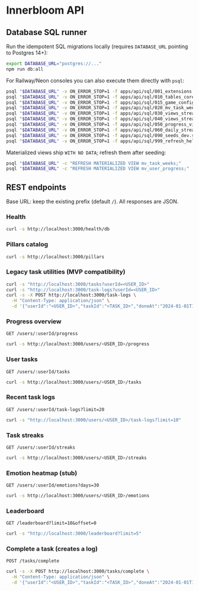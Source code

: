# Innerbloom API

## Database SQL runner

Run the idempotent SQL migrations locally (requires `DATABASE_URL` pointing to Postgres 14+):

```bash
export DATABASE_URL="postgres://..."
npm run db:all
```

For Railway/Neon consoles you can also execute them directly with `psql`:

```bash
psql "$DATABASE_URL" -v ON_ERROR_STOP=1 -f apps/api/sql/001_extensions.sql
psql "$DATABASE_URL" -v ON_ERROR_STOP=1 -f apps/api/sql/010_tables_core.sql
psql "$DATABASE_URL" -v ON_ERROR_STOP=1 -f apps/api/sql/015_game_config.sql
psql "$DATABASE_URL" -v ON_ERROR_STOP=1 -f apps/api/sql/020_mv_task_weeks.sql
psql "$DATABASE_URL" -v ON_ERROR_STOP=1 -f apps/api/sql/030_views_streak_flags.sql
psql "$DATABASE_URL" -v ON_ERROR_STOP=1 -f apps/api/sql/040_views_streaks.sql
psql "$DATABASE_URL" -v ON_ERROR_STOP=1 -f apps/api/sql/050_progress_views.sql
psql "$DATABASE_URL" -v ON_ERROR_STOP=1 -f apps/api/sql/060_daily_streaks.sql
psql "$DATABASE_URL" -v ON_ERROR_STOP=1 -f apps/api/sql/090_seeds_dev.sql
psql "$DATABASE_URL" -v ON_ERROR_STOP=1 -f apps/api/sql/999_refresh_helpers.sql
```

Materialized views ship `WITH NO DATA`; refresh them after seeding:

```bash
psql "$DATABASE_URL" -c "REFRESH MATERIALIZED VIEW mv_task_weeks;"
psql "$DATABASE_URL" -c "REFRESH MATERIALIZED VIEW mv_user_progress;"
```

## REST endpoints

Base URL: keep the existing prefix (default `/`). All responses are JSON.

### Health
```bash
curl -s http://localhost:3000/health/db
```

### Pillars catalog
```bash
curl -s http://localhost:3000/pillars
```

### Legacy task utilities (MVP compatibility)
```bash
curl -s "http://localhost:3000/tasks?userId=<USER_ID>"
curl -s "http://localhost:3000/task-logs?userId=<USER_ID>"
curl -s -X POST http://localhost:3000/task-logs \
  -H "Content-Type: application/json" \
  -d '{"userId":"<USER_ID>","taskId":"<TASK_ID>","doneAt":"2024-01-01T10:00:00Z"}'
```

### Progress overview
`GET /users/:userId/progress`
```bash
curl -s http://localhost:3000/users/<USER_ID>/progress
```

### User tasks
`GET /users/:userId/tasks`
```bash
curl -s http://localhost:3000/users/<USER_ID>/tasks
```

### Recent task logs
`GET /users/:userId/task-logs?limit=20`
```bash
curl -s "http://localhost:3000/users/<USER_ID>/task-logs?limit=10"
```

### Task streaks
`GET /users/:userId/streaks`
```bash
curl -s http://localhost:3000/users/<USER_ID>/streaks
```

### Emotion heatmap (stub)
`GET /users/:userId/emotions?days=30`
```bash
curl -s http://localhost:3000/users/<USER_ID>/emotions
```

### Leaderboard
`GET /leaderboard?limit=10&offset=0`
```bash
curl -s "http://localhost:3000/leaderboard?limit=5"
```

### Complete a task (creates a log)
`POST /tasks/complete`
```bash
curl -s -X POST http://localhost:3000/tasks/complete \
  -H "Content-Type: application/json" \
  -d '{"userId":"<USER_ID>","taskId":"<TASK_ID>","doneAt":"2024-01-01T18:00:00Z"}'
```
